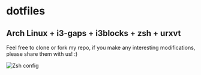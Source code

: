 # dotfiles

## Arch Linux + i3-gaps + i3blocks + zsh + urxvt

Feel free to clone or fork my repo, if you make any interesting modifications, please share them with us! :)

![Zsh config](https://github.com/da-edra/dotfiles/blob/master/.zshrc.png)
